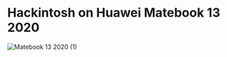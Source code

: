 # Hackintosh on Huawei Matebook 13 2020
![Matebook 13 2020 (1)](https://user-images.githubusercontent.com/102032847/209410908-9b770e0a-f149-42b7-835a-b436ec03dd5e.png)
